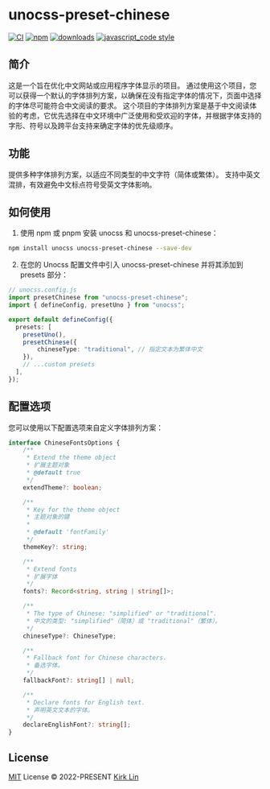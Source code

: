 # unocss-preset-chinese

[![CI][ci-image]][ci-url] [![npm][npm-image]][npm-url] [![downloads][downloads-image]][downloads-url] [![javascript_code style][code-style-image]][code-style-url]

[ci-image]: https://github.com/kirklin/unocss-preset-chinese/actions/workflows/release.yml/badge.svg?branch=main
[ci-url]: https://github.com/kirklin/unocss-preset-chinese/actions/workflows/release.yml
[npm-image]: https://img.shields.io/npm/v/unocss-preset-chinese.svg
[npm-url]: https://npmjs.org/package/unocss-preset-chinese
[downloads-image]: https://img.shields.io/npm/dm/unocss-preset-chinese.svg
[downloads-url]: https://npmjs.org/package/unocss-preset-chinese
[code-style-image]: https://img.shields.io/badge/code__style-%40kirklin%2Feslint--config-brightgreen
[code-style-url]: https://github.com/kirklin/eslint-config/


## 简介
这是一个旨在优化中文网站或应用程序字体显示的项目。
通过使用这个项目，您可以获得一个默认的字体排列方案，以确保在没有指定字体的情况下，页面中选择的字体尽可能符合中文阅读的要求。
这个项目的字体排列方案是基于中文阅读体验的考虑，它优先选择在中文环境中广泛使用和受欢迎的字体，并根据字体支持的字形、符号以及跨平台支持来确定字体的优先级顺序。

## 功能
提供多种字体排列方案，以适应不同类型的中文字符（简体或繁体）。
支持中英文混排，有效避免中文标点符号受英文字体影响。

## 如何使用

1. 使用 npm 或 pnpm 安装 unocss 和 unocss-preset-chinese：

```bash
npm install unocss unocss-preset-chinese --save-dev
```

2. 在您的 Unocss 配置文件中引入 unocss-preset-chinese 并将其添加到 presets 部分：

```ts
// unocss.config.js
import presetChinese from "unocss-preset-chinese";
import { defineConfig, presetUno } from "unocss";

export default defineConfig({
  presets: [
    presetUno(),
    presetChinese({
        chineseType: "traditional", // 指定文本为繁体中文
    }),
    // ...custom presets
  ],
});
```

## 配置选项
您可以使用以下配置选项来自定义字体排列方案：

```typescript
interface ChineseFontsOptions {
    /**
     * Extend the theme object
     * 扩展主题对象
     * @default true
     */
    extendTheme?: boolean;

    /**
     * Key for the theme object
     * 主题对象的键
     *
     * @default 'fontFamily'
     */
    themeKey?: string;

    /**
     * Extend fonts
     * 扩展字体
     */
    fonts?: Record<string, string | string[]>;

    /**
     * The type of Chinese: "simplified" or "traditional".
     * 中文的类型: "simplified"（简体）或 "traditional"（繁体）。
     */
    chineseType?: ChineseType;

    /**
     * Fallback font for Chinese characters.
     * 备选字体。
     */
    fallbackFont?: string[] | null;

    /**
     * Declare fonts for English text.
     * 声明英文文本的字体。
     */
    declareEnglishFont?: string[];
}
```


## License

[MIT](./LICENSE) License &copy; 2022-PRESENT [Kirk Lin](https://github.com/kirklin)
